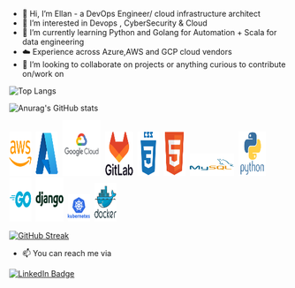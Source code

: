 - 👋 Hi, I’m Ellan - a DevOps Engineer/ cloud infrastructure architect 
- 👀 I’m interested in Devops , CyberSecurity & Cloud
- 🌱 I’m currently learning Python and Golang for Automation + Scala for data engineering
-  :cloud: Experience across Azure,AWS and GCP cloud vendors 
- 💞️ I’m looking to collaborate on projects or anything curious to contribute on/work on
                              

![Top Langs](https://github-readme-stats.vercel.app/api/top-langs/?username=ArvidEllan&hide_progress=true)

![Anurag's GitHub stats](https://github-readme-stats.vercel.app/api?username=ArvidEllan&show_icons=true&theme=dracula)

  <div>

  <img src="https://github.com/devicons/devicon/blob/master/icons/amazonwebservices/amazonwebservices-plain-wordmark.svg" title="AWS" alt="AWS" width="40" height="80"/>&nbsp;
  <img src="https://github.com/devicons/devicon/blob/master/icons/azure/azure-original.svg" title="azure" alt="Azure" width="40" height="80"/>&nbsp;
  <img src="https://github.com/devicons/devicon/blob/master/icons/googlecloud/googlecloud-original-wordmark.svg" title="gcp" alt="gcp" width="70" height="100"/>&nbsp;
  <img src="https://github.com/devicons/devicon/blob/master/icons/gitlab/gitlab-original-wordmark.svg" title="gitlab" alt="gitlab" width="50" height="80"/>&nbsp;
   <img src="https://github.com/devicons/devicon/blob/master/icons/css3/css3-plain-wordmark.svg"  title="CSS3" alt="CSS" width="40" height="80"/>&nbsp;
  <img src="https://github.com/devicons/devicon/blob/master/icons/html5/html5-original.svg" title="HTML5" alt="HTML" width="40" height="80"/>&nbsp;
  <img src="https://github.com/devicons/devicon/blob/master/icons/mysql/mysql-original-wordmark.svg" title="MySQL"  alt="MySQL" width="80" height="40"/>&nbsp;
   <img src="https://github.com/devicons/devicon/blob/master/icons/python/python-original-wordmark.svg" title="MySQL"  alt="MySQL" width="50" height="80"/>&nbsp;
   <img src="https://github.com/devicons/devicon/blob/master/icons/go/go-original-wordmark.svg" title="go" alt="go" width="40" height="80"/>&nbsp;
  <img src="https://github.com/devicons/devicon/blob/master/icons/django/django-plain-wordmark.svg" title="django" alt="django" width="50" height="80"/>&nbsp;
  <img src="https://github.com/devicons/devicon/blob/master/icons/kubernetes/kubernetes-plain-wordmark.svg" title="Kubernetes" alt="kubernetes" width="40" height="50"/>&nbsp;
  <img src="https://github.com/devicons/devicon/blob/master/icons/docker/docker-original-wordmark.svg" title="gcp" alt="docker" width="40" height="70"/>&nbsp;
 
  
  
</div>

[![GitHub Streak](http://github-readme-streak-stats.herokuapp.com?user=ArvidEllan&theme=dark&background=000000)](https://git.io/streak-stats)

- 📫 You can reach me via      
<div align= id="badges">
       <a href="https://www.linkedin.com/in/ellan-wambugu-93b32a187/">
                                    <img src="https://img.shields.io/badge/LinkedIn-blue?style=for-the-badge&logo=linkedin&logoColor=white" alt="LinkedIn Badge"/>
                                  </a>
                                </div>


 
